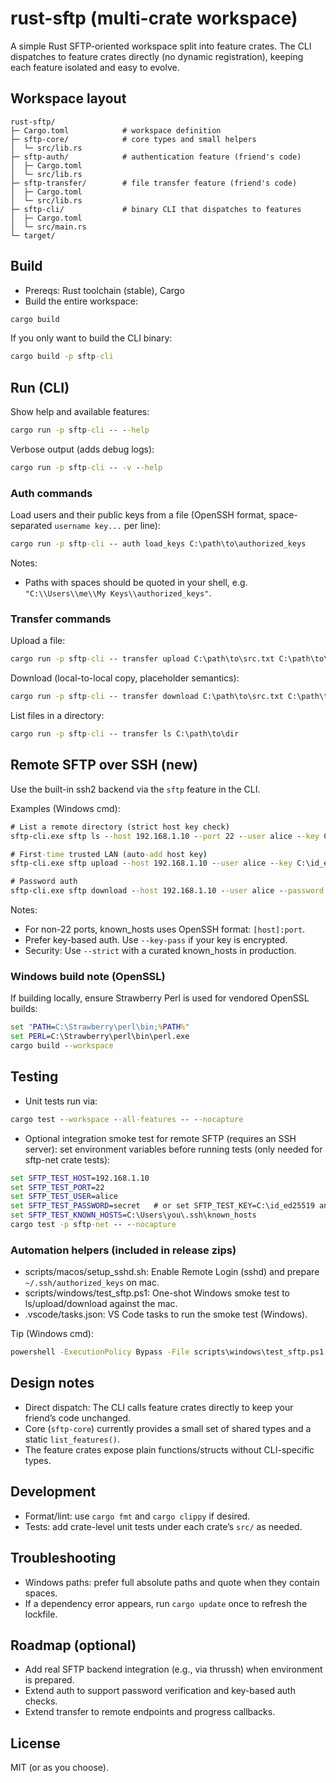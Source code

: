 # rust-sftp (multi-crate workspace)

A simple Rust SFTP-oriented workspace split into feature crates. The CLI dispatches to feature crates directly (no dynamic registration), keeping each feature isolated and easy to evolve.

## Workspace layout

```
rust-sftp/
├─ Cargo.toml            # workspace definition
├─ sftp-core/            # core types and small helpers
│  └─ src/lib.rs
├─ sftp-auth/            # authentication feature (friend's code)
│  ├─ Cargo.toml
│  └─ src/lib.rs
├─ sftp-transfer/        # file transfer feature (friend's code)
│  ├─ Cargo.toml
│  └─ src/lib.rs
├─ sftp-cli/             # binary CLI that dispatches to features
│  ├─ Cargo.toml
│  └─ src/main.rs
└─ target/
```

## Build

- Prereqs: Rust toolchain (stable), Cargo
- Build the entire workspace:

```cmd
cargo build
```

If you only want to build the CLI binary:

```cmd
cargo build -p sftp-cli
```

## Run (CLI)

Show help and available features:

```cmd
cargo run -p sftp-cli -- --help
```

Verbose output (adds debug logs):

```cmd
cargo run -p sftp-cli -- -v --help
```

### Auth commands

Load users and their public keys from a file (OpenSSH format, space-separated `username key...` per line):

```cmd
cargo run -p sftp-cli -- auth load_keys C:\path\to\authorized_keys
```

Notes:
- Paths with spaces should be quoted in your shell, e.g. `"C:\\Users\\me\\My Keys\\authorized_keys"`.

### Transfer commands

Upload a file:

```cmd
cargo run -p sftp-cli -- transfer upload C:\path\to\src.txt C:\path\to\dest.txt
```

Download (local-to-local copy, placeholder semantics):

```cmd
cargo run -p sftp-cli -- transfer download C:\path\to\src.txt C:\path\to\dest.txt
```

List files in a directory:

```cmd
cargo run -p sftp-cli -- transfer ls C:\path\to\dir
```

## Remote SFTP over SSH (new)

Use the built-in ssh2 backend via the `sftp` feature in the CLI.

Examples (Windows cmd):

```cmd
# List a remote directory (strict host key check)
sftp-cli.exe sftp ls --host 192.168.1.10 --port 22 --user alice --key C:\id_ed25519 --known-hosts C:\Users\you\.ssh\known_hosts --strict /home/alice

# First-time trusted LAN (auto-add host key)
sftp-cli.exe sftp upload --host 192.168.1.10 --user alice --key C:\id_ed25519 --accept-new C:\src.txt /home/alice/dest.txt

# Password auth
sftp-cli.exe sftp download --host 192.168.1.10 --user alice --password secret /home/alice/src.txt C:\dest.txt
```

Notes:
- For non-22 ports, known_hosts uses OpenSSH format: `[host]:port`.
- Prefer key-based auth. Use `--key-pass` if your key is encrypted.
- Security: Use `--strict` with a curated known_hosts in production.

### Windows build note (OpenSSL)

If building locally, ensure Strawberry Perl is used for vendored OpenSSL builds:

```cmd
set "PATH=C:\Strawberry\perl\bin;%PATH%"
set PERL=C:\Strawberry\perl\bin\perl.exe
cargo build --workspace
```

## Testing

- Unit tests run via:

```cmd
cargo test --workspace --all-features -- --nocapture
```

- Optional integration smoke test for remote SFTP (requires an SSH server): set environment variables before running tests (only needed for sftp-net crate tests):

```cmd
set SFTP_TEST_HOST=192.168.1.10
set SFTP_TEST_PORT=22
set SFTP_TEST_USER=alice
set SFTP_TEST_PASSWORD=secret   # or set SFTP_TEST_KEY=C:\id_ed25519 and optionally SFTP_TEST_KEY_PASS=...
set SFTP_TEST_KNOWN_HOSTS=C:\Users\you\.ssh\known_hosts
cargo test -p sftp-net -- --nocapture
```

### Automation helpers (included in release zips)

- scripts/macos/setup_sshd.sh: Enable Remote Login (sshd) and prepare `~/.ssh/authorized_keys` on mac.
- scripts/windows/test_sftp.ps1: One-shot Windows smoke test to ls/upload/download against the mac.
- .vscode/tasks.json: VS Code tasks to run the smoke test (Windows).

Tip (Windows cmd):

```cmd
powershell -ExecutionPolicy Bypass -File scripts\windows\test_sftp.ps1 -Host 192.168.1.10 -User alice
```

## Design notes

- Direct dispatch: The CLI calls feature crates directly to keep your friend’s code unchanged.
- Core (`sftp-core`) currently provides a small set of shared types and a static `list_features()`.
- The feature crates expose plain functions/structs without CLI-specific types.

## Development

- Format/lint: use `cargo fmt` and `cargo clippy` if desired.
- Tests: add crate-level unit tests under each crate’s `src/` as needed.

## Troubleshooting

- Windows paths: prefer full absolute paths and quote when they contain spaces.
- If a dependency error appears, run `cargo update` once to refresh the lockfile.

## Roadmap (optional)

- Add real SFTP backend integration (e.g., via thrussh) when environment is prepared.
- Extend auth to support password verification and key-based auth checks.
- Extend transfer to remote endpoints and progress callbacks.

## License

MIT (or as you choose).
